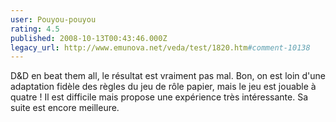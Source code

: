 ```yaml
---
user: Pouyou-pouyou
rating: 4.5
published: 2008-10-13T00:43:46.000Z
legacy_url: http://www.emunova.net/veda/test/1820.htm#comment-10138
---
```

D&D en beat them all, le résultat est vraiment pas mal. Bon, on est loin d'une adaptation fidèle des règles du jeu de rôle papier, mais le jeu est jouable à quatre ! Il est difficile mais propose une expérience très intéressante. Sa suite est encore meilleure.
